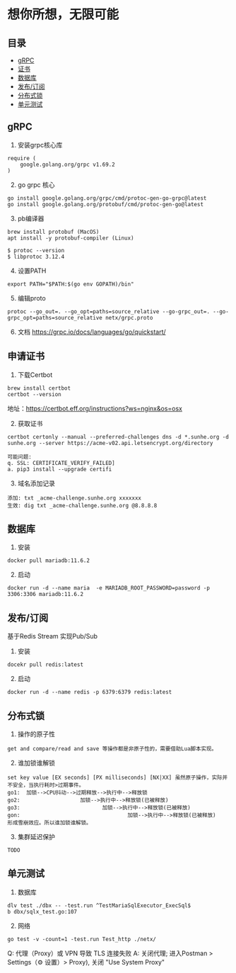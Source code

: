# 想你所想，无限可能

## 目录
- [gRPC](#gRPC)
- [证书](#申请证书)
- [数据库](#数据库)
- [发布/订阅](#发布/订阅)
- [分布式锁](#分布式锁)
- [单元测试](#单元测试)

## gRPC
1. 安装grpc核心库
```
require (
    google.golang.org/grpc v1.69.2
)

```
2. go grpc 核心
```
go install google.golang.org/grpc/cmd/protoc-gen-go-grpc@latest
go install google.golang.org/protobuf/cmd/protoc-gen-go@latest
```
3. pb编译器
```
brew install protobuf (MacOS)
apt install -y protobuf-compiler (Linux)

$ protoc --version
$ libprotoc 3.12.4
```
4. 设置PATH
```
export PATH="$PATH:$(go env GOPATH)/bin"
```
5. 编辑proto
```
protoc --go_out=. --go_opt=paths=source_relative --go-grpc_out=. --go-grpc_opt=paths=source_relative netx/grpc.proto
```
6. 文档
https://grpc.io/docs/languages/go/quickstart/


## 申请证书
1. 下载Certbot
```
brew install certbot
certbot --version
```
地址：https://certbot.eff.org/instructions?ws=nginx&os=osx

2. 获取证书
```
certbot certonly --manual --preferred-challenges dns -d *.sunhe.org -d sunhe.org --server https://acme-v02.api.letsencrypt.org/directory     

可能问题:
q. SSL: CERTIFICATE_VERIFY_FAILED]
a. pip3 install --upgrade certifi
```
3. 域名添加记录
```
添加: txt _acme-challenge.sunhe.org xxxxxxx
生效: dig txt _acme-challenge.sunhe.org @8.8.8.8
```

## 数据库
1. 安装
```
docker pull mariadb:11.6.2
```
2. 启动
```
docker run -d --name maria  -e MARIADB_ROOT_PASSWORD=password -p 3306:3306 mariadb:11.6.2
```

## 发布/订阅
基于Redis Stream 实现Pub/Sub
1. 安装
```
docekr pull redis:latest
```
2. 启动
```
docker run -d --name redis -p 6379:6379 redis:latest
```

## 分布式锁
1. 操作的原子性
```
get and compare/read and save 等操作都是非原子性的，需要借助Lua脚本实现。

```
2. 谁加锁谁解锁
```
set key value [EX seconds] [PX milliseconds] [NX|XX] 虽然原子操作，实际并不安全，当执行耗时>过期事件。
go1:  加锁-->CPU抖动-->过期释放-->执行中-->释放锁
go2:                   加锁-->执行中-->释放锁(已被释放)
go3:                          加锁-->执行中-->释放锁(已被释放)
gon:                                  加锁-->执行中-->释放锁(已被释放)
形成雪崩效应。所以谁加锁谁解锁。
```
3. 集群延迟保护
```
TODO
```

## 单元测试
1. 数据库
```
dlv test ./dbx -- -test.run ^TestMariaSqlExecutor_ExecSql$
b dbx/sqlx_test.go:107 
```
2. 网络
```
go test -v -count=1 -test.run Test_http ./netx/
```
Q: 代理（Proxy）或 VPN 导致 TLS 连接失败
A: 关闭代理; 进入Postman > Settings（⚙️ 设置）> Proxy), 关闭 "Use System Proxy"


